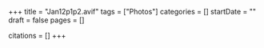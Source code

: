 +++
title = "Jan12p1p2.avif"
tags = ["Photos"]
categories = []
startDate = ""
draft = false
pages = []

citations = []
+++
